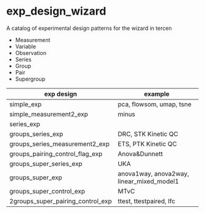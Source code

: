 # exp_design_wizard

A catalog of experimental design patterns for the wizard in tercen

* Measurement
* Variable
* Observation
* Series
* Group
* Pair
* Supergroup

|exp design|example
| ------  | --- |
|simple_exp|pca, flowsom, umap, tsne|
|simple_measurement2_exp|minus
|series_exp|
|groups_series_exp|DRC, STK Kinetic QC
|groups_series_measurement2_exp|ETS, PTK Kinetic QC
|groups_pairing_control_flag_exp| Anova&Dunnett
|groups_super_series_exp| UKA
|groups_super_exp|anova1way, anova2way, linear_mixed_model1
|groups_super_control_exp| MTvC
|2groups_super_pairing_control_exp| ttest, ttestpaired, lfc
